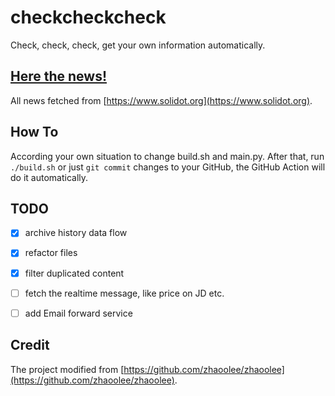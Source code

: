 # checkcheckcheck

Check, check, check, get your own information automatically.


## [Here the news!](https://github.com/i0Ek3/checkcheckcheck/blob/master/news.md)

All news fetched from [https://www.solidot.org](https://www.solidot.org).


## How To

According your own situation to change build.sh and main.py. After that, run `./build.sh` or just `git commit` changes to your GitHub, the GitHub Action will do it automatically.

## TODO

- [x] archive history data flow
- [x] refactor files
- [x] filter duplicated content
- [ ] fetch the realtime message, like price on JD etc.
- [ ] add Email forward service


## Credit

The project modified from [https://github.com/zhaoolee/zhaoolee](https://github.com/zhaoolee/zhaoolee).

